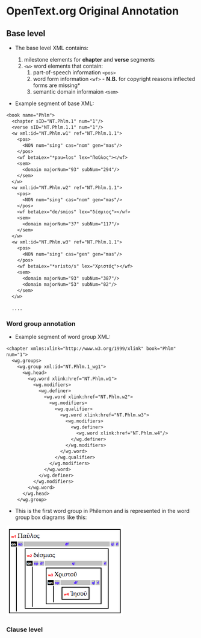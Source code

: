 # OpenText.org Original Annotation



## Base level

* The base level XML contains:
	1. milestone elements for **chapter** and **verse** segments
	2. `<w>` word elements that contain:
		1. part-of-speech information `<pos>`
		2. word form information `<wf>` - **N.B.** for copyright reasons inflected forms are missing*
		3. semantic domain informaion `<sem>`

* Example segment of base XML:

```
<book name="Phlm">
  <chapter sID="NT.Phlm.1" num="1"/>
  <verse sID="NT.Phlm.1.1" num="1"/>
  <w xml:id="NT.Phlm.w1" ref="NT.Phlm.1.1">
    <pos>
      <NON num="sing" cas="nom" gen="mas"/>
    </pos>
    <wf betaLex="*pau=los" lex="Παῦλος"></wf>
    <sem>
      <domain majorNum="93" subNum="294"/>
    </sem>
  </w>
  <w xml:id="NT.Phlm.w2" ref="NT.Phlm.1.1">
    <pos>
      <NON num="sing" cas="nom" gen="mas"/>
    </pos>
    <wf betaLex="de/smios" lex="δέσμιος"></wf>
    <sem>
      <domain majorNum="37" subNum="117"/>
    </sem>
  </w>
  <w xml:id="NT.Phlm.w3" ref="NT.Phlm.1.1">
    <pos>
      <NON num="sing" cas="gen" gen="mas"/>
    </pos>
    <wf betaLex="*xristo/s" lex="Χριστός"></wf>
    <sem>
      <domain majorNum="93" subNum="387"/>
      <domain majorNum="53" subNum="82"/>
    </sem>
  </w>

  ....
```


### Word group annotation


* Example segment of word group XML:


```
<chapter xmlns:xlink="http://www.w3.org/1999/xlink" book="Phlm" num="1">
  <wg.groups>
    <wg.group xml:id="NT.Phlm.1_wg1">
      <wg.head>
        <wg.word xlink:href="NT.Phlm.w1">
          <wg.modifiers>
            <wg.definer>
              <wg.word xlink:href="NT.Phlm.w2">
                <wg.modifiers>
                  <wg.qualifier>
                    <wg.word xlink:href="NT.Phlm.w3">
                      <wg.modifiers>
                        <wg.definer>
                          <wg.word xlink:href="NT.Phlm.w4"/>
                        </wg.definer>
                      </wg.modifiers>
                    </wg.word>
                  </wg.qualifier>
                </wg.modifiers>
              </wg.word>
            </wg.definer>
          </wg.modifiers>
        </wg.word>
      </wg.head>
    </wg.group>
```

* This is the first word group in Philemon and is represented in the word group box diagrams like this:

![](wg_example.png)

### Clause level
